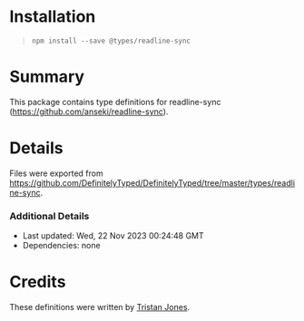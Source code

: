 # Installation
> `npm install --save @types/readline-sync`

# Summary
This package contains type definitions for readline-sync (https://github.com/anseki/readline-sync).

# Details
Files were exported from https://github.com/DefinitelyTyped/DefinitelyTyped/tree/master/types/readline-sync.

### Additional Details
 * Last updated: Wed, 22 Nov 2023 00:24:48 GMT
 * Dependencies: none

# Credits
These definitions were written by [Tristan Jones](https://github.com/jonestristand).
